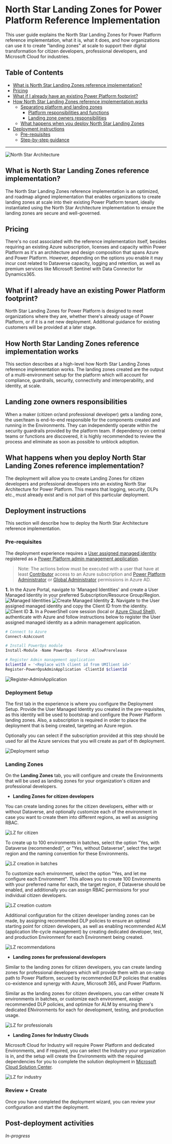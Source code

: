 # North Star Landing Zones for Power Platform Reference Implementation

This user guide explains the North Star Landing Zones for Power Platform reference implementation, what it is, what it does, and how organizations can use it to create "landing zones" at scale to support their digital transformation for citizen developers, professional developers, and Microsoft Cloud for industries.

## Table of Contents

- [What is North Star Landing Zones reference implementation?](#what-is-north-star-landing-zones-reference-implementation)
- [Pricing](#pricing)
- [What if I already have an existing Power Platform footprint?](#what-if-i-already-have-an-existing-power-platform-footprint)
- [How North Star Landing Zones reference implementation works](#how-north-star-landing-zones-reference-implementation-works)
  - [Separating platform and landing zones](#separating-platform-and-landing-zones)
    - [Platform responsibilities and functions](#platform-responsibilities-and-functions)
    - [Landing zone owners responsibilities](#landing-zone-owners-responsibilities)
  - [What happens when you deploy North Star Landing Zones](#what-happens-when-you-deploy-north-star-landing-zones)
- [Deployment instructions](#deployment-instructions)
  - [Pre-requisites](#pre-requisites)
  - [Step-by-step guidance](#step-by-step-guidance)

---

![North Star Architecture](../images/landingzone.png)

## What is North Star Landing Zones reference implementation?

The North Star Landing Zones reference implementation is an optimized, and roadmap aligned implementation that enables organizations to create landing zones at scale into their existing Power Platform tenant, ideally instantiated using the North Star Architecture implementation to ensure the landing zones are secure and well-governed.

## Pricing

There's no cost associated with the reference implementation itself, besides requiring an existing Azure subscription, licenses and capacity within Power Platform as it's an architecture and design composition that spans Azure and Power Platform. However, depending on the options you enable it may incur cost related to Dataverse capacity, logging and retention, as well as premium services like Microsoft Sentinel with Data Connector for Dynamics365.

## What if I already have an existing Power Platform footprint?

North Star Landing Zones for Power Platform is designed to meet organizations where they are, whether there's already usage of Power Platform, or if it is a net new deployment. Additional guidance for existing customers will be provided at a later stage.

## How North Star Landing Zones reference implementation works

This section describes at a high-level how North Star Landing Zones reference implementation works. The landing zones created are the output of a multi-environment setup for the platform which will account for compliance, guardrails, security, connectivity and interoperability, and identity, at scale.

## Landing zone owners responsibilities

When a maker (citizen or/and professional developer) gets a landing zone, the user/team is end-to-end responsible for the components created and running in the Environments. They can independently operate within the security guardrails provided by the platform team. If dependency on central teams or functions are discovered, it is highly recommended to review the process and eliminate as soon as possible to unblock adoption.

## What happens when you deploy North Star Landing Zones reference implementation?

The deployment will allow you to create Landing Zones for citizen developers and professional developers into an existing North Star Architecture for Power Platform. This means that logging, security, DLPs etc., must already exist and is not part of this particular deployment.

## Deployment instructions

This section will describe how to deploy the North Star Architecture reference implementation.

### Pre-requisites

The deployment experience requires a [User assigned managed identity](https://docs.microsoft.com/en-us/azure/active-directory/managed-identities-azure-resources/how-manage-user-assigned-managed-identities?pivots=identity-mi-methods-azp#create-a-user-assigned-managed-identity) registered as a [Power Platform admin management application](https://docs.microsoft.com/en-us/power-platform/admin/powerplatform-api-create-service-principal).

> Note: The actions below must be executed with a user that have at least [Contributor](https://docs.microsoft.com/en-us/azure/role-based-access-control/built-in-roles#contributor) access to an Azure subscription and [Power Platform Administrator](https://docs.microsoft.com/en-us/power-platform/admin/use-service-admin-role-manage-tenant#power-platform-administrator) or [Global Administrator](https://docs.microsoft.com/en-us/azure/active-directory/roles/permissions-reference#global-administrator) permissions in Azure AD.

**1.** In the Azure Portal, navigate to 'Managed Identities' and create a User Managed Identity in your preferred Subscription/Resource Group/Region.
    ![Managed Identities](../images/navigate_mi.png)
    ![Create Managed Identity](../images/create_umi.png)
**2.** Navigate to the User assigned managed identity and copy the Client ID from the identity.
    ![Client ID](../images/umi_clientid.png)
**3.** In a PowerShell core session (local or [Azure Cloud Shell](https://docs.microsoft.com/en-us/azure/cloud-shell/overview)), authenticate with Azure and follow instructions below to register the User assigned managed identity as a admin management application.
```powershell
# Connect to Azure
Connect-AzAccount

# Install PowerOps module
Install-Module -Name PowerOps -Force -AllowPrerelease

# Register Admin management application
$clientId = '<Replace with client id from UMIlient id>'
Register-PowerOpsAdminApplication -ClientId $clientId
```
  ![Register-AdminApplication](../images/register-adminapplication.png)


### Deployment Setup

The first tab in the experience is where you configure the Deployment Setup. Provide the User Managed Identity you created in the pre-requisites, as this identity will be used to bootstrap and configure the Power Platform landing zones.
Also, a subscription is required in order to place the deployment that is being created, targeting an Azure region.

Optionally you can select if the subscription provided at this step should be used for all the Azure services that you will create as part of th deployment.

![Deployment setup](../images/1deploymentsetup.PNG)

### Landing Zones

On the **Landing Zones** tab, you will configure and create the Environments that will be used as landing zones for your organization's citizen and professional developers.

- **Landing Zones for citizen developers**

You can create landing zones for the citizen developers, either with or without Dataverse, and optionally customize each of the environment in case you want to create them into different regions, as well as assigning RBAC.

![LZ for citizen](../images/9lzcitizen.PNG)

To create up to 100 environments in batches, select the option "Yes, with Dataverse (recommended)", or "Yes, without Dataverse", select the target region and the naming convention for these Environments.

![LZ creation in batches](../images/10lzbatch.PNG)

To customize each environment, select the option "Yes, and let me configure each Environment". This allows you to create 100 Environments with your preferred name for each, the target region, if Dataverse should be enabled, and additionally you can assign RBAC permissions for your individual citizen developers.

![LZ creation custom](../images/11lzcustom.PNG)

Additional configuration for the citizen developer landing zones can be made, by assigning recommended DLP policies to ensure an optimal starting point for citizen developers, as well as enabling recommended ALM (application life-cycle management) by creating dedicated developer, test, and production Environment for each Environment being created.

![LZ recommendations](../images/12lzrecommendations.PNG)

- **Landing zones for professional developers**

Similar to the landing zones for citizen developers, you can create landing zones for professional developers which will provide them with an on-ramp path to Power Platform, secured by recommended DLP policies that enables co-existence and synergy with Azure, Microsoft 365, and Power Platform.

Similar as the landing zones for citizen developers, you can either create N environments in batches, or customize each environment, assign recommended DLP policies, and optimize for ALM by ensuring there's dedicated ENvironments for each for development, testing, and production usage.

![LZ for professionals](../images/13lzpro.PNG)

- **Landing Zones for Industry Clouds**

Microsoft Cloud for Industry will require Power Platform and dedicated Environments, and if required, you can select the Industry your organization is in, and the setup will create the Environments with the required dependencies for you to complete the solution deployment in [Microsoft Cloud Solution Center](https://solutions.microsoft.com).

![LZ for industry](../images/14lzindustry.PNG)

### Review + Create

Once you have completed the deployment wizard, you can review your configuration and start the deployment.

## Post-deployment activities

*In-progress*
